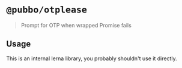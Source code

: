 # `@pubbo/otplease`

> Prompt for OTP when wrapped Promise fails

## Usage

This is an internal lerna library, you probably shouldn't use it directly.
